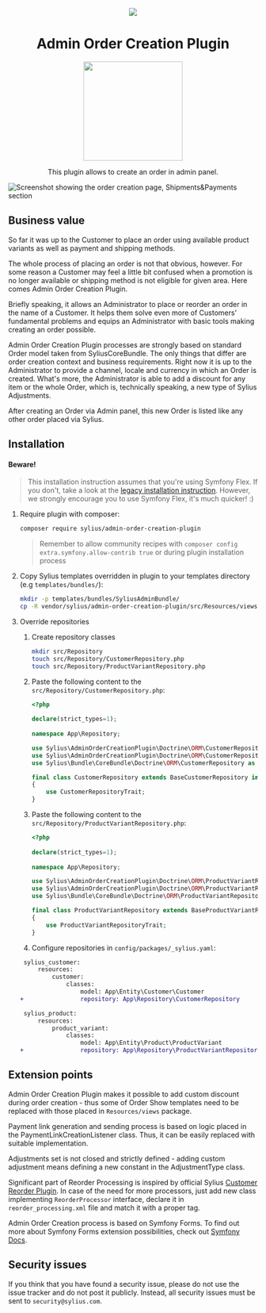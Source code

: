 <p align="center">
    <a href="https://sylius.com" target="_blank">
        <img src="https://demo.sylius.com/assets/shop/img/logo.png" />
    </a>
</p>

<h1 align="center">Admin Order Creation Plugin</h1>

<p align="center"><a href="https://sylius.com/plugins/" target="_blank"><img src="https://sylius.com/assets/badge-official-sylius-plugin.png" width="200"></a></p>

<p align="center">This plugin allows to create an order in admin panel.</p>

![Screenshot showing the order creation page, Shipments&Payments section](docs/screenshot.png)

## Business value

So far it was up to the Customer to place an order using available product variants as well as payment and shipping
methods.

The whole process of placing an order is not that obvious, however. For some reason a Customer may feel a little bit
confused when a promotion is no longer available or shipping method is not eligible for given area. Here comes
Admin Order Creation Plugin.

Briefly speaking, it allows an Administrator to place or reorder an order in the name of a Customer. It helps them solve
even more of Customers' fundamental problems and equips an Administrator with basic tools making creating an 
order possible.

Admin Order Creation Plugin processes are strongly based on standard Order model taken from SyliusCoreBundle.
The only things that differ are order creation context and business requirements. Right now it is up to the Administrator
to provide a channel, locale and currency in which an Order is created. What's more, the Administrator is able to add
a discount for any item or the whole Order, which is, technically speaking, a new type of Sylius Adjustments.

After creating an Order via Admin panel, this new Order is listed like any other order placed via Sylius.

## Installation

#### Beware!

> This installation instruction assumes that you're using Symfony Flex. If you don't, take a look at the
[legacy installation instruction](docs/legacy_installation.md). However, we strongly encourage you to use
Symfony Flex, it's much quicker! :)

1. Require plugin with composer:

    ```bash
    composer require sylius/admin-order-creation-plugin
    ```
    
    > Remember to allow community recipes with `composer config extra.symfony.allow-contrib true` or during plugin installation process

2. Copy Sylius templates overridden in plugin to your templates directory (e.g `templates/bundles/`):

    ```bash
    mkdir -p templates/bundles/SyliusAdminBundle/
    cp -R vendor/sylius/admin-order-creation-plugin/src/Resources/views/SyliusAdminBundle/* templates/bundles/SyliusAdminBundle/
    ```

3. Override repositories

   1. Create repository classes
      ```bash
      mkdir src/Repository
      touch src/Repository/CustomerRepository.php
      touch src/Repository/ProductVariantRepository.php
      ```
   2. Paste the following content to the `src/Repository/CustomerRepository.php`:
      ```php
      <?php
    
      declare(strict_types=1);
    
      namespace App\Repository;
      
      use Sylius\AdminOrderCreationPlugin\Doctrine\ORM\CustomerRepositoryInterface;
      use Sylius\AdminOrderCreationPlugin\Doctrine\ORM\CustomerRepositoryTrait;
      use Sylius\Bundle\CoreBundle\Doctrine\ORM\CustomerRepository as BaseCustomerRepository;
      
      final class CustomerRepository extends BaseCustomerRepository implements CustomerRepositoryInterface
      {
          use CustomerRepositoryTrait;
      }
      ```
   3. Paste the following content to the `src/Repository/ProductVariantRepository.php`:
      ```php
      <?php
    
      declare(strict_types=1);
    
      namespace App\Repository;

      use Sylius\AdminOrderCreationPlugin\Doctrine\ORM\ProductVariantRepositoryInterface;
      use Sylius\AdminOrderCreationPlugin\Doctrine\ORM\ProductVariantRepositoryTrait;
      use Sylius\Bundle\CoreBundle\Doctrine\ORM\ProductVariantRepository as BaseProductVariantRepository;
      
      final class ProductVariantRepository extends BaseProductVariantRepository implements ProductVariantRepositoryInterface
      {
          use ProductVariantRepositoryTrait;
      }
      ```
   4. Configure repositories in `config/packages/_sylius.yaml`:
   ```diff
    sylius_customer:
        resources:
            customer:
                classes:
                    model: App\Entity\Customer\Customer
   +                repository: App\Repository\CustomerRepository
   
    sylius_product:
        resources:
            product_variant:
                classes:
                    model: App\Entity\Product\ProductVariant
   +                repository: App\Repository\ProductVariantRepository
   ```
      

## Extension points

Admin Order Creation Plugin makes it possible to add custom discount during order creation - thus some of Order
Show templates need to be replaced with those placed in `Resources/views` package.

Payment link generation and sending process is based on logic placed in the PaymentLinkCreationListener class. Thus, it can
be easily replaced with suitable implementation.

Adjustments set is not closed and strictly defined - adding custom adjustment means defining a new constant in the
AdjustmentType class.

Significant part of Reorder Processing is inspired by official Sylius 
[Customer Reorder Plugin](https://github.com/Sylius/CustomerReorderPlugin/). In case of the need for more processors,
just add new class implementing `ReorderProcessor` interface, declare it in `reorder_processing.xml` file and match
it with a proper tag.

Admin Order Creation process is based on Symfony Forms. To find out more about Symfony Forms extension possibilities, check out
[Symfony Docs](https://symfony.com/doc/current/form/create_form_type_extension.html).   

## Security issues

If you think that you have found a security issue, please do not use the issue tracker and do not post it publicly. 
Instead, all security issues must be sent to `security@sylius.com`.

